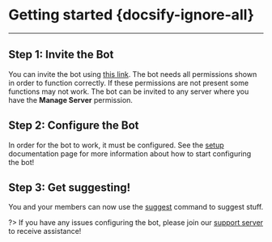 # Getting started {docsify-ignore-all}
---

## **Step 1: Invite the Bot**
You can invite the bot using [this link](https://discordapp.com/oauth2/authorize?client_id=564426594144354315&scope=bot&permissions=67497025). The bot needs all permissions shown in order to function correctly. If these permissions are not present some functions may not work. The bot can be invited to any server where you have the **Manage Server** permission.

## **Step 2: Configure the Bot**
In order for the bot to work, it must be configured. See the [setup](admin/setup.md) documentation page for more information about how to start configuring the bot!

## **Step 3: Get suggesting!**
You and your members can now use the [suggest](all/suggest.md) command to suggest stuff.

?> If you have any issues configuring the bot, please join our [support server](https://discord.gg/G5pEdUp) to receive assistance!
